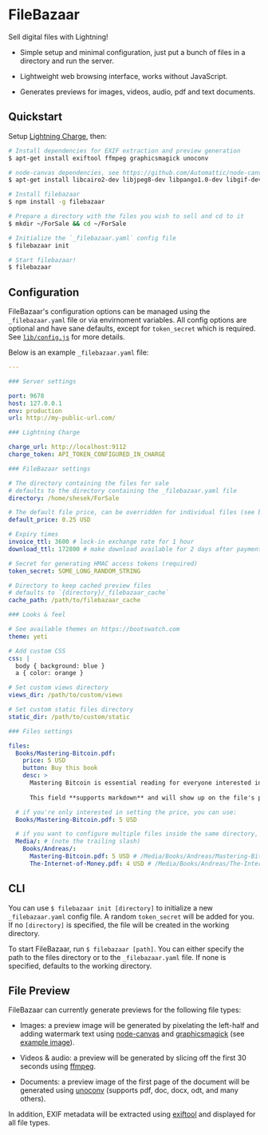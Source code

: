 # FileBazaar

Sell digital files with Lightning!

- Simple setup and minimal configuration, just put a bunch of files in a directory and run the server.

- Lightweight web browsing interface, works without JavaScript.

- Generates previews for images, videos, audio, pdf and text documents.

## Quickstart

Setup [Lightning Charge](https://github.com/ElementsProject/lightning-charge), then:

```bash
# Install dependencies for EXIF extraction and preview generation
$ apt-get install exiftool ffmpeg graphicsmagick unoconv

# node-canvas dependencies, see https://github.com/Automattic/node-canvas#installation
$ apt-get install libcairo2-dev libjpeg8-dev libpango1.0-dev libgif-dev build-essential g++

# Install filebazaar
$ npm install -g filebazaar

# Prepare a directory with the files you wish to sell and cd to it
$ mkdir ~/ForSale && cd ~/ForSale

# Initialize the `_filebazaar.yaml` config file
$ filebazaar init

# Start filebazaar!
$ filebazaar
```

## Configuration

FileBazaar's configuration options can be managed using the `_filebazaar.yaml` file or via envirnoment variables. All config options are optional and have sane defaults, except for `token_secret` which is required. See [`lib/config.js`](#) for more details.

Below is an example `_filebazaar.yaml` file:

```yaml
---

### Server settings

port: 9678
host: 127.0.0.1
env: production
url: http://my-public-url.com/

### Lightning Charge

charge_url: http://localhost:9112
charge_token: API_TOKEN_CONFIGURED_IN_CHARGE

### FileBazaar settings

# The directory containing the files for sale
# defaults to the directory containing the _filebazaar.yaml file
directory: /home/shesek/ForSale

# The default file price, can be overridden for individual files (see below)
default_price: 0.25 USD

# Expiry times
invoice_ttl: 3600 # lock-in exchange rate for 1 hour
download_ttl: 172800 # make download available for 2 days after payment

# Secret for generating HMAC access tokens (required)
token_secret: SOME_LONG_RANDOM_STRING

# Directory to keep cached preview files
# defaults to `{directory}/_filebazaar_cache`
cache_path: /path/to/filebazaar_cache

### Looks & feel

# See available themes on https://bootswatch.com
theme: yeti

# Add custom CSS
css: |
  body { background: blue }
  a { color: orange }

# Set custom views directory
views_dir: /path/to/custom/views

# Set custom static files directory
static_dir: /path/to/custom/static

### Files settings

files:
  Books/Mastering-Bitcoin.pdf:
    price: 5 USD
    button: Buy this book
    desc: >      
      Mastering Bitcoin is essential reading for everyone interested in learning about bitcoin.
      
      This field **supports markdown** and will show up on the file's page.

  # if you're only interested in setting the price, you can use:
  Books/Mastering-Bitcoin.pdf: 5 USD

  # if you want to configure multiple files inside the same directory, you can nest them:
  Media/: # (note the trailing slash)
    Books/Andreas/:
      Mastering-Bitcoin.pdf: 5 USD # /Media/Books/Andreas/Mastering-Bitcoin.pdf
      The-Internet-of-Money.pdf: 4 USD # /Media/Books/Andreas/The-Internet-of-Money.pdf
```

## CLI

You can use `$ filebazaar init [directory]` to initialize a new `_filebazaar.yaml` config file. A random `token_secret` will be added for you. If no `[directory]` is specified, the file will be created in the working directory.

To start FileBazaar, run `$ filebazaar [path]`. You can either specify the path to the files directory or to the `_filebazaar.yaml` file. If none is specified, defaults to the working directory.

## File Preview

FileBazaar can currently generate previews for the following file types:

- Images: a preview image will be generated by pixelating the left-half and adding watermark text using [node-canvas](https://github.com/Automattic/node-canvas) and [graphicsmagick](http://www.graphicsmagick.org) (see [example image](https://i.imgur.com/OmrUysL.png)).

- Videos & audio: a preview will be generated by slicing off the first 30 seconds using [ffmpeg](http://ffmpeg.org).

- Documents: a preview image of the first page of the document will be generated using [unoconv](https://github.com/dagwieers/unoconv) (supports pdf, doc, docx, odt, and many others).

In addition, EXIF metadata will be extracted using [exiftool](https://www.sno.phy.queensu.ca/~phil/exiftool/) and displayed for all file types.

